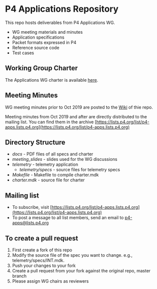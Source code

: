 P4 Applications Repository 
============================

This repo hosts deliverables from P4 Applications WG.
- WG meeting materials and minutes 
- Application specifications
- Packet formats expressed in P4
- Reference source code
- Test cases

Working Group Charter
----------------------
The Applications WG charter is available [here](https://github.com/p4lang/p4-applications/blob/master/docs/charter.pdf).

Meeting Minutes
---------------------
WG meeting minutes prior to Oct 2019 are posted to the [Wiki](https://github.com/p4lang/p4-applications/wiki) of thie repo.

Meeting minutes from Oct 2019 and after are directly distributed to the mailing list. You can find them in the archive
[https://lists.p4.org/list/p4-apps.lists.p4.org](https://lists.p4.org/list/p4-apps.lists.p4.org)

Directory Structure
------------------
* _docs_ - PDF files of all specs and charter
* _meeting_slides_ - slides used for the WG discussions  
* _telemetry_ - telemetry application
  - _telemetry/specs_ - source files for telemetry specs
* _Makefile_ - Makefile to compile charter.mdk
* _charter.mdk_ - source file for charter

Mailing list
-------------------
- To subscribe, visit
  [https://lists.p4.org/list/p4-apps.lists.p4.org](https://lists.p4.org/list/p4-apps.lists.p4.org)
- To post a message to all list members, send an email to <p4-apps@lists.p4.org>

To create a pull request
------------------------
1. First create a fork of this repo
1. Modify the source file of the spec you want to change. e.g., telemetry/specs/INT.mdk.
1. Push your changes to your fork
1. Create a pull request from your fork against the original repo, master branch
1. Please assign WG chairs as reviewers

